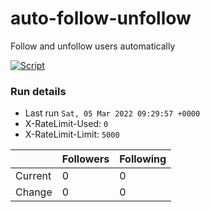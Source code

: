 # auto-follow-unfollow
Follow and unfollow users automatically

[![Script](https://github.com/MikeOwino/f4f/actions/workflows/main.yml/badge.svg)](https://github.com/MikeOwino/f4f/actions/workflows/main.yml)
### Run details
- Last run `Sat, 05 Mar 2022 09:29:57 +0000`
- X-RateLimit-Used: `0`
- X-RateLimit-Limit: `5000`

|  | Followers | Following |
| - | --------- | --------- |
| Current | 0 | 0 |
| Change | 0 | 0|
